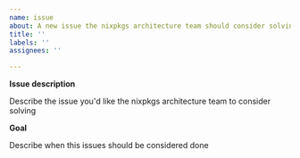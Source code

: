 ```yaml
---
name: issue
about: A new issue the nixpkgs architecture team should consider solving
title: ''
labels: ''
assignees: ''

---
```


**Issue description**

Describe the issue you'd like the nixpkgs architecture team to consider solving

**Goal**

Describe when this issues should be considered done
